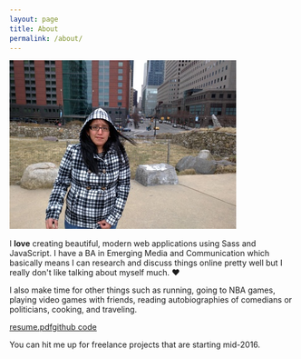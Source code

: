 ```yaml
---
layout: page
title: About
permalink: /about/
---
```


  <section class="row">
    <div class="col-md-4 col-sm-4">
      <img src="/assets/cindy-about.jpg" alt="Cindy Juarez" class="top-space"/>
      <span class="text-center">
        <a href="http://dribbble.com/sceendy" target="_blank" class="btn-social dribbble"><i class="fa fa-dribbble"></i></a>
        <a href="http://codepen.io/sceendy/" target="_blank" class="btn-social codepen"><i class="fa fa-codepen"></i></a>
      </span>
    </div>
    <div class="col-md-8 col-sm-8 col-xs-12">
      <p class="text-block top-space">I <strong class="text-pink">love</strong> creating beautiful, modern web applications using Sass and JavaScript. I have a BA in Emerging Media and Communication which basically means I can research and discuss things online pretty well but I really don't like talking about myself much. <strong class="text-pink">&hearts;</strong> </p>
      <p class="text-block">I also make time for other things such as running, going to NBA games, playing video games with friends, reading autobiographies of comedians or politicians, cooking, and traveling.
      </p>
    </div>
  </section>
  <div class="row">
    <div class="col-md-4 col-sm-4">
      <p class="xs-center text-center">
        <a href="/assets/resume-web.pdf" target="_blank" class="btn btn-blue">resume.pdf</a><a href="http://github.com/sceendy" class="btn btn-blue" target="_blank">github code</a>
      </p>
    </div>
    <div class="col-md-8 col-sm-8 col-xs-12">
      <p class="text-headline">You can hit me up for freelance projects that are starting mid-2016.</p>
    </div>
  </div>
